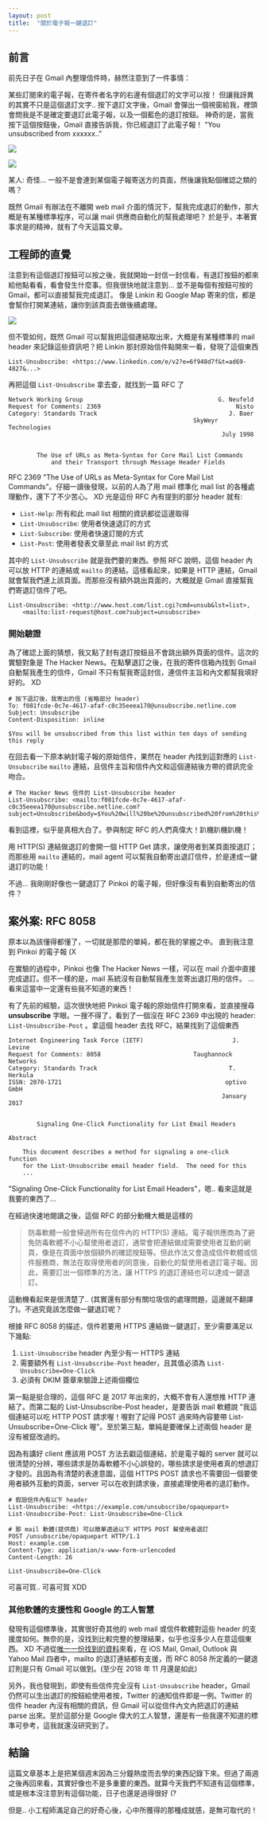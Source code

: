 ```yaml
---
layout: post
title:  "關於電子報一鍵退訂"
---
```


## 前言

前先日子在 Gmail 內整理信件時，赫然注意到了一件事情：

某些訂閱來的電子報，在寄件者名字的右邊有個退訂的文字可以按！
但讓我訝異的其實不只是這個退訂文字..  按下退訂文字後，Gmail 會彈出一個視窗給我，裡頭會問我是不是確定要退訂此電子報，以及一個藍色的退訂按鈕。 神奇的是，當我按下這個按鈕後，Gmail 直接告訴我，你已經退訂了此電子報！ "You unsubscribed from xxxxxx.."

![](/assets/images/6f64025c-3482-48f7-a029-e459061a200f.png)

![](/assets/images/d068304f-8a52-49cd-ab90-9c1a9e2b2624.png)

某人: 奇怪... 一般不是會連到某個電子報寄送方的頁面，然後讓我點個確認之類的嗎？

既然 Gmail 有辦法在不離開 web mail 介面的情況下，幫我完成退訂的動作，那大概是有某種標準程序，可以讓 mail 供應商自動化的幫我處理吧？ 於是乎，本著實事求是的精神，就有了今天這篇文章。

## 工程師的直覺

注意到有這個退訂按鈕可以按之後，我就開始一封信一封信看，有退訂按鈕的都來給他點看看，看會發生什麼事。但我很快地就注意到... 並不是每個有按鈕可按的 Gmail，都可以直接幫我完成退訂。 像是 Linkin 和 Google Map 寄來的信，都是會幫你打開某連結，讓你到該頁面去做後續處理。

![](/assets/images/e1bc655c-5396-4651-86d1-b7275e90b131.png)

但不管如何，既然 Gmail 可以幫我把這個連結取出來，大概是有某種標準的 mail header 來記錄這些資訊吧？把 Linkin 那封原始信件點開來一看，發現了這個東西

```
List-Unsubscribe: <https://www.linkedin.com/e/v2?e=6f948d7f&t=ad69-4827&...>
```

再把這個 `List-Unsubscribe` 拿去查，就找到一篇 RFC 了

```
Network Working Group                                      G. Neufeld
Request for Comments: 2369                                      Nisto
Category: Standards Track                                     J. Baer
                                                    SkyWeyr Technologies
                                                            July 1998


        The Use of URLs as Meta-Syntax for Core Mail List Commands
            and their Transport through Message Header Fields
```

RFC 2369 "The Use of URLs as Meta-Syntax for Core Mail List Commands"。仔細一讀後發現，以前的人為了用 mail 標準化 mail list 的各種處理動作，還下了不少苦心。 XD  光是這份 RFC 內有提到的部分 header 就有:

- `List-Help`: 所有和此 mail list 相關的資訊都從這邊取得
- `List-Unsubscribe`: 使用者快速退訂的方式
- `List-Subscribe`: 使用者快速訂閱的方式
- `List-Post`: 使用者發表文章至此 mail list 的方式

其中的 `List-Unsubscribe` 就是我們要的東西。參照 RFC 說明，這個 header 內可以放 HTTP 的連結或 `mailto` 的連結。這樣看起來，如果是 HTTP 連結，Gmail 就會幫我們連上該頁面。而那些沒有額外跳出頁面的，大概就是 Gmail 直接幫我們寄退訂信件了吧。

```
List-Unsubscribe: <http://www.host.com/list.cgi?cmd=unsub&lst=list>,
    <mailto:list-request@host.com?subject=unsubscribe>
```

### 開始驗證

為了確認上面的猜想，我又點了封有退訂按鈕且不會跳出額外頁面的信件。這次的實驗對象是 The Hacker News。在點擊退訂之後，在我的寄件信箱內找到 Gmail 自動幫我產生的信件，Gmail 不只有幫我寄這封信，連信件主旨和內文都幫我填好好的。 XD

```
# 按下退訂後，我寄出的信 (省略部分 header)
To: f081fcde-0c7e-4617-afaf-c0c35eeea170@unsubscribe.netline.com
Subject: Unsubscribe
Content-Disposition: inline

$You will be unsubscribed from this list within ten days of sending this reply
```

在回去看一下原本納封電子報的原始信件，果然在 header 內找到這對應的 `List-Unsubscribe` `mailto` 連結，且信件主旨和信件內文和這個連結後方帶的資訊完全吻合。

```
# The Hacker News 信件的 List-Unsubscribe header
List-Unsubscribe: <mailto:f081fcde-0c7e-4617-afaf-c0c35eeea170@unsubscribe.netline.com?subject=Unsubscribe&body=$You%20will%20be%20unsubscribed%20from%20this%20list%20within%20ten%20days%20of%20sending%20this%20reply>
```

看到這裡，似乎是真相大白了。參與制定 RFC 的人們真偉大！趴機趴機趴機！

用 HTTP(S) 連結做退訂的會開一個 HTTP Get 請求，讓使用者到某頁面按退訂；而那些用 `mailto` 連結的，mail agent 可以幫我自動寄出退訂信件，於是達成一鍵退訂的功能！

不過... 我剛剛好像也一鍵退訂了 Pinkoi 的電子報，但好像沒有看到自動寄出的信件？

## 案外案: RFC 8058

原本以為該懂得都懂了，一切就是那麼的單純，都在我的掌握之中。
直到我注意到 Pinkoi 的電子報 (X

在實驗的過程中，Pinkoi 也像 The Hacker News 一樣，可以在 mail 介面中直接完成退訂。但不一樣的是，mail 系統沒有自動幫我產生並寄出退訂用的信件。 ...看來這當中一定還有些我不知道的東西！

有了先前的經驗，這次很快地把 Pinkoi 電子報的原始信件打開來看，並直接搜尋 **unsubscribe** 字眼。一搜不得了，看到了一個沒在 RFC 2369 中出現的 header: `List-Unsubscribe-Post` 。拿這個 header 去找 RFC，結果找到了這個東西

```
Internet Engineering Task Force (IETF)                         J. Levine
Request for Comments: 8058                          Taughannock Networks
Category: Standards Track                                     T. Herkula
ISSN: 2070-1721                                              optivo GmbH
                                                            January 2017


        Signaling One-Click Functionality for List Email Headers

Abstract

    This document describes a method for signaling a one-click function
    for the List-Unsubscribe email header field.  The need for this
    ...
```

"Signaling One-Click Functionality for List Email Headers"，嗯.. 看來這就是我要的東西了...

在經過快速地閱讀之後，這個 RFC 的部分動機大概是這樣的

> 防毒軟體一般會掃過所有在信件內的 HTTP(S) 連結。電子報供應商為了避免防毒軟體不小心幫使用者退訂，通常會把連結做成需要使用者互動的網頁，像是在頁面中放個額外的確認按鈕等。但此作法又會造成信件軟體或信件服務商，無法在取得使用者的同意後，自動化的幫使用者退訂電子報。因此，需要訂出一個標準的方法，讓 HTTPS 的退訂連結也可以達成一鍵退訂。

這動機看起來是很清楚了.. (其實還有部分有關垃圾信的處理問題，這邊就不翻譯了)。不過究竟該怎麼做一鍵退訂呢？

根據 RFC 8058 的描述，信件若要用 HTTPS 連結做一鍵退訂，至少需要滿足以下幾點:

1. `List-Unsubscribe` header 內至少有一 HTTPS 連結
2. 需要額外有 `List-Unsubscribe-Post` header，且其值必須為 `List-Unsubscribe=One-Click`
3. 必須有 DKIM 簽章來驗證上述兩個欄位

第一點是挺合理的，這個 RFC 是 2017 年出來的，大概不會有人還想推 HTTP 連結了。而第二點的 List-Unsubscribe-Post header，是要告訴 mail 軟體說 "我這個連結可以吃 HTTP POST 請求喔！喔對了記得 POST 過來時內容要帶 List-Unsubscribe=One-Click 喔"。至於第三點，單純是要確保上述兩個 header 是沒有被竄改過的。

因為有講好 client 應該用 POST 方法去戳這個連結，於是電子報的 server 就可以很清楚的分辨，哪些請求是防毒軟體不小心誤發的，哪些請求是使用者真的想退訂才發的。且因為有清楚的表達意圖，這個 HTTPS POST 請求也不需要回一個要使用者額外互動的頁面，server 可以在收到請求後，直接處理使用者的退訂動作。

```
# 假設信件內有以下 header
List-Unsubscribe: <https://example.com/unsubscribe/opaquepart>
List-Unsubscribe-Post: List-Unsubscribe=One-Click

# 那 mail 軟體(提供商) 可以簡單透過以下 HTTPS POST 幫使用者退訂
POST /unsubscribe/opaquepart HTTP/1.1
Host: example.com
Content-Type: application/x-www-form-urlencoded
Content-Length: 26

List-Unsubscribe=One-Click
```

可喜可賀.. 可喜可賀 XDD

### 其他軟體的支援性和 Google 的工人智慧

發現有這個標準後，其實很好奇其他的 web mail 或信件軟體對這些 header 的支援度如何。無奈的是，沒找到比較完整的整理結果，似乎也沒多少人在意這個東西。 XD 不過從[唯一一份找到的資料](https://litmus.com/blog/the-ultimate-guide-to-list-unsubscribe)來看，在 iOS Mail, Gmail, Outlook 與 Yahoo Mail 四者中，mailto 的退訂連結都有支援，而 RFC 8058 所定義的一鍵退訂則是只有 Gmail 可以做到。(至少在 2018 年 11 月還是如此)

另外，我也發現到，即使有些信件完全沒有 `List-Unsubscribe` header，Gmail 仍然可以生出退訂的按鈕給使用者按，Twitter 的通知信件即是一例。Twitter 的信件 header 內沒有相關的資訊，但 Gmail 可以從信件內文內把退訂的連結 parse 出來。至於這部分是 Google 偉大的工人智慧，還是有一些我還不知道的標準可參考，這我就還沒研究到了。

## 結論

這篇文章基本上是把某個週末因為三分鐘熱度而去學的東西記錄下來。但過了兩週之後再回來看，其實好像也不是多重要的東西。就算今天我們不知道有這個標準，或是根本沒注意到有這個功能，日子也還是過得很好 (?

但是.. 小工程師滿足自己的好奇心後，心中所獲得的那種成就感，是無可取代的！
